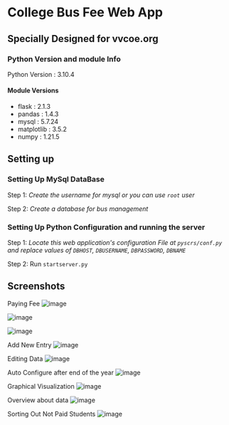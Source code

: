 # College Bus Fee Web App
## Specially Designed for vvcoe.org

### Python Version and module Info

Python Version : 3.10.4

#### Module Versions

* flask : 2.1.3
* pandas : 1.4.3
* mysql : 5.7.24
* matplotlib : 3.5.2
* numpy : 1.21.5

## Setting up

### Setting Up MySql DataBase

Step 1: *Create the username for mysql or you can use `root` user*

Step 2: *Create a database for bus management*

### Setting Up Python Configuration and running the server

Step 1: *Locate this web application's configuration File at `pyscrs/conf.py` and replace values of `DBHOST`, `DBUSERNAME`, `DBPASSWORD`, `DBNAME`*

Step 2: Run `startserver.py`

## Screenshots

Paying Fee
![image](https://user-images.githubusercontent.com/86729101/195604061-d2658ac8-1f1f-479e-9ede-e4e3a78e2714.png)


![image](https://user-images.githubusercontent.com/86729101/195604245-c56d5c59-638a-45a5-86aa-1fa9b70861a7.png)


![image](https://user-images.githubusercontent.com/86729101/195604338-48b7e211-32ab-4f6d-ae63-3cd29d58919a.png)

Add New Entry
![image](https://user-images.githubusercontent.com/86729101/195604439-be70164d-2c33-42d7-a703-dd702ca4e887.png)

Editing Data
![image](https://user-images.githubusercontent.com/86729101/195604583-3617c88a-9e06-473f-af66-a4254c3ca003.png)

Auto Configure after end of the year
![image](https://user-images.githubusercontent.com/86729101/195604695-468c7cf3-9161-4731-a9e6-b9ee02be5f4b.png)

Graphical Visualization
![image](https://user-images.githubusercontent.com/86729101/195604822-8cff4d43-cc05-47ea-bdbb-11cb6b99e930.png)

Overview about data
![image](https://user-images.githubusercontent.com/86729101/195605186-ea905ed2-cd87-474f-bdfd-691a5508309c.png)

Sorting Out Not Paid Students
![image](https://user-images.githubusercontent.com/86729101/195605324-8322220c-9908-49a1-9f71-8e3ae837cc40.png)


